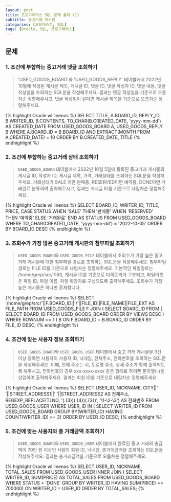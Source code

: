 ```yaml
---
layout: post
title: 프로그래머스 SQL 문제 풀이 (1)
subtitle: 중고거래 게시판
categories: [코딩테스트, SQL]
tags: [Oracle, SQL, 프로그래머스]
---
```


## 문제


### 1. 조건에 부합하는 중고거래 댓글 조회하기

>'USED_GOODS_BOARD'와 'USED_GOODS_REPLY' 테이블에서 2022년 10월에 작성된 게시글 제목, 게시글 ID, 댓글 ID, 댓글 작성자 ID, 댓글 내용, 댓글 작성일을 조회하는 SQL문을 작성해주세요. 결과는 댓글 작성일을 기준으로 오름차순 정렬해주시고, 댓글 작성일이 같다면 게시글 제목을 기준으로 오름차순 정렬해주세요.

{% highlight Oracle wl linenos %}
SELECT TITLE, A.BOARD_ID, REPLY_ID, B.WRITER_ID, B.CONTENTS, TO_CHAR(B.CREATED_DATE, 'yyyy-mm-dd') AS CREATED_DATE
FROM USED_GOODS_BOARD A, USED_GOODS_REPLY B
WHERE A.BOARD_ID = B.BOARD_ID AND EXTRACT(MONTH FROM A.CREATED_DATE) = 10
ORDER BY B.CREATED_DATE, TITLE
{% endhighlight %}

### 2. 조건에 부합하는 중고거래 상태 조회하기

>`USED_GOODS_BOARD` 테이블에서 2022년 10월 5일에 등록된 중고거래 게시물의 게시글 ID, 작성자 ID, 게시글 제목, 가격, 거래상태를 조회하는 SQL문을 작성해주세요. 거래상태가 SALE 이면 판매중, RESERVED이면 예약중, DONE이면 거래완료 분류하여 출력해주시고, 결과는 게시글 ID를 기준으로 내림차순 정렬해주세요.

{% highlight Oracle wl linenos %}
SELECT BOARD_ID, WRITER_ID, TITLE, PRICE,
    CASE STATUS
        WHEN 'SALE'
            THEN '판매중'
        WHEN 'RESERVED'
            THEN '예약중'
        ELSE '거래완료'
        END
    AS STATUS
FROM USED_GOODS_BOARD
WHERE TO_CHAR(CREATED_DATE, 'yyyy-mm-dd') = '2022-10-05'
ORDER BY BOARD_ID DESC
{% endhighlight %}

### 3. 조회수가 가장 많은 중고거래 게시판의 첨부파일 조회하기

>`USED_GOODS_BOARD`와 `USED_GOODS_FILE` 테이블에서 조회수가 가장 높은 중고거래 게시물에 대한 첨부파일 경로를 조회하는 SQL문을 작성해주세요. 첨부파일 경로는 FILE ID를 기준으로 내림차순 정렬해주세요. 기본적인 파일경로는 /home/grep/src/ 이며, 게시글 ID를 기준으로 디렉토리가 구분되고, 파일이름은 파일 ID, 파일 이름, 파일 확장자로 구성되도록 출력해주세요. 조회수가 가장 높은 게시물은 하나만 존재합니다.

{% highlight Oracle wl linenos %}
SELECT '/home/grep/src/'||F.BOARD_ID||'/'||FILE_ID||FILE_NAME||FILE_EXT AS FILE_PATH
FROM USED_GOODS_FILE F
JOIN (
    SELECT BOARD_ID
    FROM (
        SELECT BOARD_ID
        FROM USED_GOODS_BOARD
        ORDER BY VIEWS DESC
    )
    WHERE ROWNUM <= 1
) B ON F.BOARD_ID = B.BOARD_ID
ORDER BY FILE_ID DESC;
{% endhighlight %}

### 4. 조건에 맞는 사용자 정보 조회하기

>`USED_GOODS_BOARD`와 `USED_GOODS_USER` 테이블에서 중고 거래 게시물을 3건 이상 등록한 사용자의 사용자 ID, 닉네임, 전체주소, 전화번호를 조회하는 SQL문을 작성해주세요. 이때, 전체 주소는 시, 도로명 주소, 상세 주소가 함께 출력되도록 해주시고, 전화번호의 경우 xxx-xxxx-xxxx 같은 형태로 하이픈 문자열(-)을 삽입하여 출력해주세요. 결과는 회원 ID를 기준으로 내림차순 정렬해주세요.

{% highlight Oracle wl linenos %}
SELECT USER_ID, NICKNAME,
    CITY||' '||STREET_ADDRESS1||' '||STREET_ADDRESS2 AS 전체주소,
    REGEXP_REPLACE(TLNO, '(.{3})(.{4})(.{3})', '\1-\2-\3') AS 전화번호
FROM USED_GOODS_USER
WHERE USER_ID IN (
    SELECT WRITER_ID
    FROM USED_GOODS_BOARD
    GROUP BY(WRITER_ID)
    HAVING COUNT(WRITER_ID) >= 3)
ORDER BY USER_ID DESC;
{% endhighlight %}

### 5. 조건에 맞는 사용자와 총 거래금액 조회하기

>`USED_GOODS_BOARD`와 `USED_GOODS_USER` 테이블에서 완료된 중고 거래의 총금액이 70만 원 이상인 사람의 회원 ID, 닉네임, 총거래금액을 조회하는 SQL문을 작성해주세요. 결과는 총거래금액을 기준으로 오름차순 정렬해주세요.


{% highlight Oracle wl linenos %}
SELECT USER_ID, NICKNAME, TOTAL_SALES
FROM USED_GOODS_USER
INNER JOIN (
    SELECT WRITER_ID, SUM(PRICE) AS TOTAL_SALES
    FROM USED_GOODS_BOARD
    WHERE STATUS = 'DONE'
    GROUP BY WRITER_ID
    HAVING SUM(PRICE) >= 700000)
    ON WRITER_ID = USER_ID
ORDER BY TOTAL_SALES;
{% endhighlight %}
